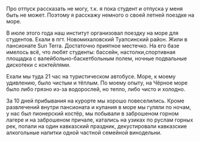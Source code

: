 Про отпуск рассказать не могу, т.к. я пока студент и отпуска у меня быть не может.
Поэтому я расскажу немного о своей летней поездке на море.

В июле этого года наш институт организовал поездку на море для студентов. 
Ехали в пгт. Новомихаловский Туапсинский район. 
Жили в пансионате Sun Terra. Достаточно приятное местечко.
На его базе имелось всё, что любят студенты: бассейн, настолки,спортивная площадка с валейбольно-баскетбольным полем, ночные подвальные дискотеки с коктейлями.

Ехали мы туда 21 час на туристическом автобусе.
Море, к моему удивлению, было чистым и тёплым.
По моему опыту, на Чёрное море было либо грязно из-за водорослей, но тепло,
либо чисто и холодно.

За 10 дней прибывания на курорте мы хорошо повеселились. Кроме развлечений внутри пансионата и купания в море мы
гуляли по ночам, у нас был пионерский костёр, мы побывали в заброшеном горном лагере и на заброшеном причале,
катались на узиках по руслам горных рек, попали на один кавказский праздник, декустировали кавказские алкогольные 
напитки одной частной семейной винодельни.